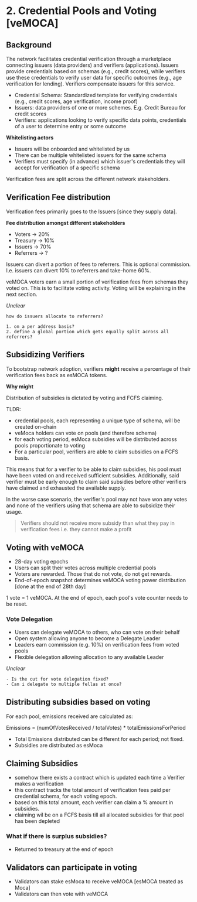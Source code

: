 # 2. Credential Pools and Voting [veMOCA]

## Background

The network facilitates credential verification through a marketplace connecting issuers (data providers) and verifiers (applications). Issuers provide credentials based on schemas (e.g., credit scores), while verifiers use these credentials to verify user data for specific outcomes (e.g., age verification for lending). Verifiers compensate issuers for this service.

- Credential Schema: Standardized template for verifying credentials (e.g., credit scores, age verification, income proof)
- Issuers: data providers of one or more schemes. E.g. Credit Bureau for credit scores
- Verifiers: applications looking to verify specific data points, credentials of a user to determine entry or some outcome

**Whitelisting actors**

- Issuers will be onboarded and whitelisted by us
- There can be multiple whitelisted issuers for the same schema
- Verifiers must specify (in advance) which issuer's credentials they will accept for verification of a specific schema

Verification fees are split across the different network stakeholders.

## Verification Fee distribution

Verification fees primarily goes to the Issuers [since they supply data].

**Fee distribution amongst different stakeholders**

- Voters   -> 20%
- Treasury -> 10%
- Issuers  -> 70%
- Referrers -> ?

Issuers can divert a portion of fees to referrers. This is optional commission.
I.e. issuers can divert 10% to referrers and take-home 60%.

veMOCA voters earn a small portion of verification fees from schemas they voted on. This is to facilitate voting activity.
Voting will be explaining in the next section.

*Unclear*

```smlj
how do issuers allocate to referrers?

1. on a per address basis?
2. define a global portion which gets equally split across all referrers?
```

## Subsidizing Verifiers

To bootstrap network adoption, verifiers **might** receive a percentage of their verification fees back as esMOCA tokens.

**Why might**

Distribution of subsidies is dictated by voting and FCFS claiming.

TLDR:

- credential pools, each representing a unique type of schema, will be created on-chain
- veMoca holders can vote on pools (and therefore schema)
- for each voting period, esMoca subsidies will be distributed across pools proportionate to voting
- For a particular pool, verifiers are able to claim subsidies on a FCFS basis.

This means that for a verifier to be able to claim subsidies, his pool must have been voted on and received sufficient subsidies.
Additionally, said verifier must be early enough to claim said subsidies before other verifiers have claimed and exhausted the available supply.

In the worse case scenario, the verifier's pool may not have won any votes and none of the verifiers using that schema are able to subsidize their usage.

> Verifiers should not receive more subsidy than what they pay in verification fees i.e. they cannot make a profit

## Voting with veMOCA

- 28-day voting epochs
- Users can split their votes across multiple credential pools
- Voters are rewarded. Those that do not vote, do not get rewards.
- End-of-epoch snapshot determines veMOCA voting power distribution [done at the end of 28th day]

1 vote = 1 veMOCA.
At the end of epoch, each pool's vote counter needs to be reset.

### Vote Delegation

- Users can delegate veMOCA to others, who can vote on their behalf
- Open system allowing anyone to become a Delegate Leader
- Leaders earn commission (e.g. 10%) on verification fees from voted pools
- Flexible delegation allowing allocation to any available Leader

*Unclear*

```smlj
- Is the cut for vote delegation fixed?
- Can i delegate to multiple fellas at once?
```

## Distributing subsidies based on voting

For each pool, emissions received are calculated as:

Emissions = (numOfVotesReceived / totalVotes) * totalEmissionsForPeriod

- Total Emissions distributed can be different for each period; not fixed.
- Subsidies are distributed as esMoca

## Claiming Subsidies

- somehow there exists a contract which is updated each time a Verifier makes a verification
- this contract tracks the total amount of verification fees paid per credential schema, for each voting epoch.
- based on this total amount, each verifier can claim a % amount in subsidies.
- claiming wil be on a FCFS basis till all allocated subsidies for that pool has been depleted

### What if there is surplus subsidies?

- Returned to treasury at the end of epoch

## Validators can participate in voting

- Validators can stake esMoca to receive veMOCA [esMOCA treated as Moca]
- Validators can then vote with veMOCA

